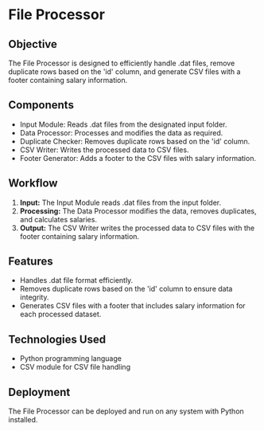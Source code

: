 # File Processor

## Objective
The File Processor is designed to efficiently handle .dat files, remove duplicate rows based on the 'id' column, and generate CSV files with a footer containing salary information.

## Components
- Input Module: Reads .dat files from the designated input folder.
- Data Processor: Processes and modifies the data as required.
- Duplicate Checker: Removes duplicate rows based on the 'id' column.
- CSV Writer: Writes the processed data to CSV files.
- Footer Generator: Adds a footer to the CSV files with salary information.

## Workflow
1. **Input:** The Input Module reads .dat files from the input folder.
2. **Processing:** The Data Processor modifies the data, removes duplicates, and calculates salaries.
3. **Output:** The CSV Writer writes the processed data to CSV files with the footer containing salary information.

## Features
- Handles .dat file format efficiently.
- Removes duplicate rows based on the 'id' column to ensure data integrity.
- Generates CSV files with a footer that includes salary information for each processed dataset.

## Technologies Used
- Python programming language
- CSV module for CSV file handling

## Deployment
The File Processor can be deployed and run on any system with Python installed.
